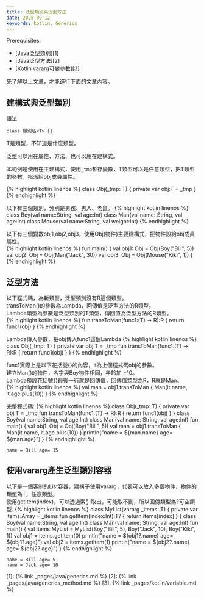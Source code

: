 ```yaml
---
title: 泛型類別與泛型方法
date: 2025-09-12
keywords: kotlin, Generics
---
```

Prerequisites:

- [Java泛型類別][1]
- [Java泛型方法][2]
- [Kotlin vararg可變參數][3]

先了解以上文章，才能進行下面的文章內容。

## 建構式與泛型類別
語法
```
class 類別名<T> {}
```
T是類型，不知道是什麼類型。<br>

泛型可以用在屬性、方法、也可以用在建構式。<br>

本範例是使用在主建構式，使用`_tmp`暫存變數，T類型可以是任意類型，把T類型的參數，指派給obj成員屬性。<br>

{% highlight kotlin linenos %}
class Obj<T>(_tmp: T) {
    private var obj:T = _tmp
}
{% endhighlight %}

以下有三個類別，分別是男孩、男人、老鼠。
{% highlight kotlin linenos %}
class Boy(val name:String, val age:Int)
class Man(val name: String, val age:Int)
class Mouse(val name:String, val weight:Int)
{% endhighlight %}

以下有三個變數obj1,obj2,obj3，使用Obj(物件)主要建構式，把物件設給obj成員屬性。<br>
{% highlight kotlin linenos %}
fun main() {
    val obj1: Obj<Boy> = Obj(Boy("Bill", 5))
    val obj2: Obj<Man> = Obj(Man("Jack", 30))
    val obj3: Obj<Mouse> = Obj(Mouse("Kiki", 1))
}
{% endhighlight %}

## 泛型方法
以下程式碼，<R>為新類型，泛型類別沒有R這個類型。<br>
transToMan()的參數為Lambda，回傳值是泛型方法的R類型。<br>
Lambda類型為參數是泛型類別的T類型，傳回值為泛型方法的R類型。<br>
{% highlight kotlin linenos %}
fun <R> transToMan(func1:(T) -> R):R {
    return func1(obj)
}
{% endhighlight %}

Lambda傳入參數，把obj傳入func1這個Lambda
{% highlight kotlin linenos %}
class Obj<T>(_tmp: T) {
    private var obj:T = _tmp
    fun <R> transToMan(func1:(T) -> R):R {
        return func1(obj)
    }
}
{% endhighlight %}

func1實際上是以下花括號{}的內容，it為上個程式碼obj的參數。<br>
建立Man()的物件，名字與Boy物件相同，年齡加上10。<br>
Lambda預設花括號{}最後一行就是回傳值，回傳值類型為R，R就是Man。<br>
{% highlight kotlin linenos %}
val man = obj1.transToMan {
    Man(it.name, it.age.plus(10))
}
{% endhighlight %}

完整程式碼:
{% highlight kotlin linenos %}
class Obj<T>(_tmp: T) {
    private var obj:T = _tmp
    fun <R> transToMan(func1:(T) -> R):R {
        return func1(obj)
    }
}
class Boy(val name:String, val age:Int)
class Man(val name: String, val age:Int)
fun main() {
    val obj1: Obj<Boy> = Obj(Boy("Bill", 5))
    val man = obj1.transToMan {
        Man(it.name, it.age.plus(10))
    }
    println("name = ${man.name} age= ${man.age}")
}
{% endhighlight %}
```
name = Bill age= 15
```

## 使用vararg產生泛型類別容器
以下是一個客制的List容器，建構子使用vararg，代表可以放入多個物件，物件的類型為T，任意類型。<br>
使用getItem(index)，可以透過索引取出，可能取不到，所以回傳類型為?可空類型. 
{% highlight kotlin linenos %}
class MyList<T>(vararg _items: T) {
    private var items:Array<out T> = _items
    fun getItem(index:Int):T? {
        return items[index]
    }
}
class Boy(val name:String, val age:Int)
class Man(val name: String, val age:Int)
fun main() {
    val items:MyList<Boy> = MyList(Boy("Bill", 5), Boy("Jack", 10), Boy("Kiki", 1))
    val obj1 = items.getItem(0)
    println("name = ${obj1?.name} age= ${obj1?.age}")
    val obj2 = items.getItem(1)
    println("name = ${obj2?.name} age= ${obj2?.age}")
}
{% endhighlight %}
```
name = Bill age= 5
name = Jack age= 10
```



[1]: {% link _pages/java/generics.md %}
[2]: {% link _pages/java/generics_method.md %}
[3]: {% link _pages/kotlin/variable.md %}
